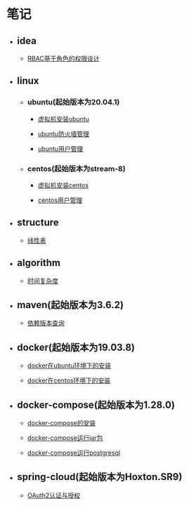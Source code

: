 # 笔记

- ## idea

    - [RBAC基于角色的权限设计](./idea/RBAC基于角色的权限设计.md)

- ## linux
    
    - ### ubuntu(起始版本为20.04.1)
        
        - [虚拟机安装ubuntu](./linux/ubuntu/虚拟机安装ubuntu.md)
        
        - [ubuntu防火墙管理](./linux/ubuntu/ubuntu防火墙管理.md)
      
        - [ubuntu用户管理](./linux/ubuntu/ubuntu用户管理.md)
    
    - ### centos(起始版本为stream-8)
      
        - [虚拟机安装centos](./linux/centos/虚拟机安装centos.md)
        
        - [centos用户管理](./linux/centos/centos用户管理.md)
    
- ## structure
  
    - [线性表](./structure/线性表.md)
    
- ## algorithm
  
  - [时间复杂度](algorithm/时间复杂度.md)
    
- ## maven(起始版本为3.6.2)

    - [依赖版本查询](./maven/依赖版本查询.md)

- ## docker(起始版本为19.03.8)

    - [docker在ubuntu环境下的安装](docker/docker在ubuntu环境下的安装.md)
    
    - [docker在centos环境下的安装](docker/docker在centos环境下的安装.md)
  
- ## docker-compose(起始版本为1.28.0)
    
    - [docker-compose的安装](./docker-compose/docker-compose的安装.md)
  
    - [docker-compose运行jar包](./docker-compose/docker-compose运行jar包.md)

    - [docker-compose运行postgresql](./docker-compose/docker-compose运行postgresql.md)

- ## spring-cloud(起始版本为Hoxton.SR9)

    - [OAuth2认证与授权](./spring-cloud/OAuth2认证与授权.md)